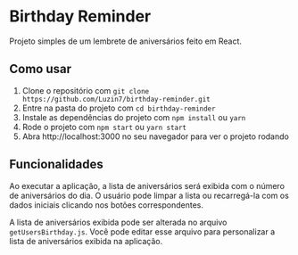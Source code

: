 # Birthday Reminder

Projeto simples de um lembrete de aniversários feito em React.

## Como usar

1. Clone o repositório com `git clone https://github.com/Luzin7/birthday-reminder.git`
2. Entre na pasta do projeto com `cd birthday-reminder`
3. Instale as dependências do projeto com `npm install` ou `yarn`
4. Rode o projeto com `npm start` ou `yarn start`
5. Abra http://localhost:3000 no seu navegador para ver o projeto rodando

## Funcionalidades

Ao executar a aplicação, a lista de aniversários será exibida com o número de aniversários do dia. O usuário pode limpar a lista ou recarregá-la com os dados iniciais clicando nos botões correspondentes.

A lista de aniversários exibida pode ser alterada no arquivo `getUsersBirthday.js`. Você pode editar esse arquivo para personalizar a lista de aniversários exibida na aplicação.
